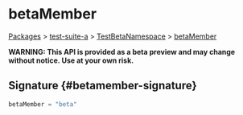 # betaMember

[Packages](/) > [test-suite-a](/test-suite-a/) > [TestBetaNamespace](/test-suite-a/testbetanamespace-namespace/) > [betaMember](/test-suite-a/testbetanamespace-namespace/betamember-variable)

**WARNING: This API is provided as a beta preview and may change without notice. Use at your own risk.**

## Signature {#betamember-signature}

```typescript
betaMember = "beta"
```
